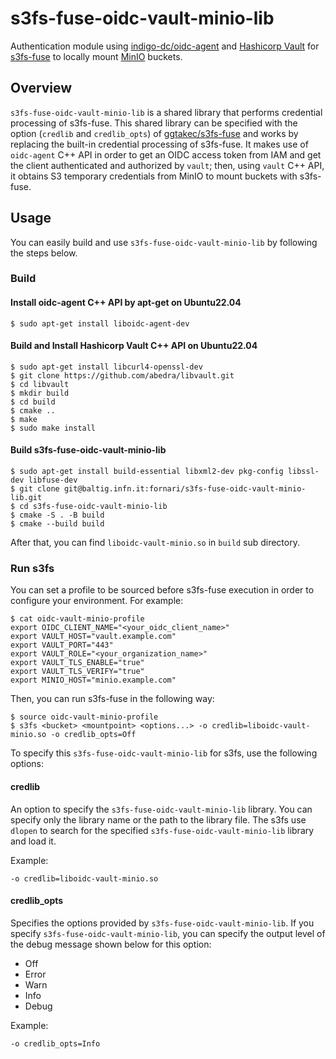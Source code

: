 # s3fs-fuse-oidc-vault-minio-lib

Authentication module using [indigo-dc/oidc-agent](https://github.com/indigo-dc/oidc-agent) and [Hashicorp Vault](https://github.com/hashicorp/vault) for [s3fs-fuse](https://github.com/s3fs-fuse/s3fs-fuse/) to locally mount [MinIO](https://github.com/minio/minio) buckets.

## Overview
`s3fs-fuse-oidc-vault-minio-lib` is a shared library that performs credential processing of s3fs-fuse.
This shared library can be specified with the option (`credlib` and `credlib_opts`) of [ggtakec/s3fs-fuse](https://github.com/ggtakec/s3fs-fuse/tree/extcred_mod) and works by replacing the built-in credential processing of s3fs-fuse.
It makes use of `oidc-agent` C++ API in order to get an OIDC access token from IAM and get the client authenticated and authorized by `vault`; then, using `vault` C++ API, it obtains S3 temporary credentials from MinIO to mount buckets with s3fs-fuse. 

## Usage
You can easily build and use `s3fs-fuse-oidc-vault-minio-lib` by following the steps below.

### Build

#### Install oidc-agent C++ API by apt-get on Ubuntu22.04
```
$ sudo apt-get install liboidc-agent-dev
```

#### Build and Install Hashicorp Vault C++ API on Ubuntu22.04
```
$ sudo apt-get install libcurl4-openssl-dev
$ git clone https://github.com/abedra/libvault.git
$ cd libvault
$ mkdir build
$ cd build
$ cmake ..
$ make
$ sudo make install
```

#### Build s3fs-fuse-oidc-vault-minio-lib
```
$ sudo apt-get install build-essential libxml2-dev pkg-config libssl-dev libfuse-dev 
$ git clone git@baltig.infn.it:fornari/s3fs-fuse-oidc-vault-minio-lib.git
$ cd s3fs-fuse-oidc-vault-minio-lib
$ cmake -S . -B build
$ cmake --build build
```
After that, you can find `liboidc-vault-minio.so` in `build` sub directory.

### Run s3fs
You can set a profile to be sourced before s3fs-fuse execution in order to configure your environment.
For example:
```
$ cat oidc-vault-minio-profile 
export OIDC_CLIENT_NAME="<your_oidc_client_name>"
export VAULT_HOST="vault.example.com"
export VAULT_PORT="443"
export VAULT_ROLE="<your_organization_name>"
export VAULT_TLS_ENABLE="true"
export VAULT_TLS_VERIFY="true"
export MINIO_HOST="minio.example.com"
```
Then, you can run s3fs-fuse in the following way:
```
$ source oidc-vault-minio-profile
$ s3fs <bucket> <mountpoint> <options...> -o credlib=liboidc-vault-minio.so -o credlib_opts=Off
```
To specify this `s3fs-fuse-oidc-vault-minio-lib` for s3fs, use the following options:

#### credlib
An option to specify the `s3fs-fuse-oidc-vault-minio-lib` library.
You can specify only the library name or the path to the library file.
The s3fs use `dlopen` to search for the specified `s3fs-fuse-oidc-vault-minio-lib` library and load it.

Example:
```
-o credlib=liboidc-vault-minio.so
```

#### credlib_opts
Specifies the options provided by `s3fs-fuse-oidc-vault-minio-lib`.
If you specify `s3fs-fuse-oidc-vault-minio-lib`, you can specify the output level of the debug message shown below for this option:
- Off
- Error
- Warn
- Info
- Debug

Example:
```
-o credlib_opts=Info
```
